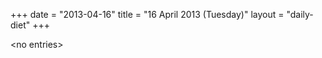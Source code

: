 +++
date = "2013-04-16"
title = "16 April 2013 (Tuesday)"
layout = "daily-diet"
+++

<p>&lt;no entries&gt;</p>